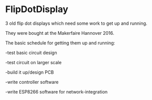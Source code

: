 # FlipDotDisplay
3 old flip dot displays which need some work to get up and running.

They were bought at the Makerfaire Hannover 2016.

The basic schedule for getting them up and running:

-test basic circuit design

-test circuit on larger scale

-build it up/design PCB

-write controller software

-write ESP8266 software for network-integration
